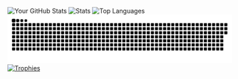 
![Your GitHub Stats](https://github-readme-stats.vercel.app/api?username=innoxv&show_icons=true&theme=radical) 
![Stats](https://github-readme-stats.vercel.app/api/top-langs?username=innoxv&show_icons=true")
 ![Top Languages](https://github-readme-stats.vercel.app/api/top-langs/?username=innoxv&layout=compact&theme=radical) 
![Snake Animation](https://github.com/innoxv/innoxv/blob/main/output/github-contribution-grid-snake-dark.svg)
[![Trophies](https://github-profile-trophy.vercel.app/?username=innoxv&theme=onedark)](https://github.com/ryo-ma/github-profile-trophy)
